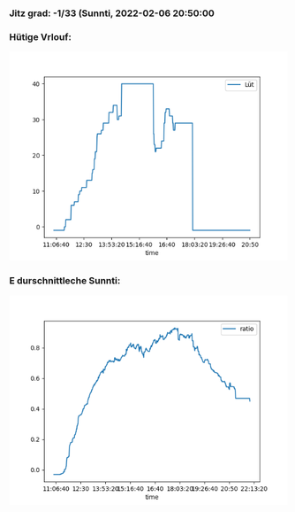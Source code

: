 ### Jitz grad: -1/33 (Sunnti, 2022-02-06 20:50:00

### Hütige Vrlouf:
![Graph](Today.png)

### E durschnittleche Sunnti:
![Graph](Sunnti.png)